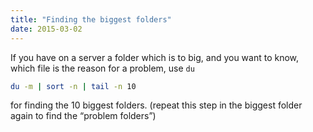 ```yaml
---
title: "Finding the biggest folders"
date: 2015-03-02
---
```


If you have on a server a folder which is to big, and you want to know, which file is the reason for a problem, use `du`
```bash
du -m | sort -n | tail -n 10
```
for finding the 10 biggest folders.
(repeat this step in the biggest folder again to find the “problem folders”)

